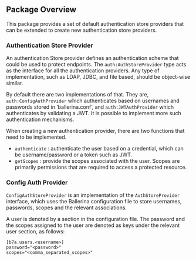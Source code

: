 ## Package Overview

This package provides a set of default authentication store providers that can be extended to create new authentication store providers. 

### Authentication Store Provider

An authentication Store provider defines an authentication scheme that could be used to protect endpoints. The `auth:AuthStoreProvider` type acts as the interface for all the authentication providers. Any type of implementation, such as LDAP, JDBC, and file based, should be object-wise similar. 

By default there are two implementations of that. They are, `auth:ConfigAuthProvider` which authenticates based on usernames and passwords stored in ‘ballerina.conf’, and `auth:JWTAuthProvider` which authenticates by validating a JWT. It is possible to implement more such authentication mechanisms.

When creating a new authentication provider, there are two functions that need to be implemented. 
- `authenticate` : authenticate the user based on a credential, which can be username/password or a token such as JWT.
- `getScopes` : provide the scopes associated with the user. Scopes are primarily permissions that are required to access a protected resource. 

### Config Auth Provider

`ConfigAuthStoreProvider` is an implementation of the `AuthStoreProvider` interface, which uses the Ballerina configuration file
 to store usernames, passwords, scopes and the relevant associations.

A user is denoted by a section in the configuration file. The password and the scopes assigned to the user are denoted
 as keys under the relevant user section, as follows:

 ```
 [b7a.users.<username>]
 password="<password>"
 scopes="<comma_separated_scopes>"
 ```

